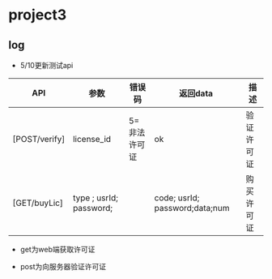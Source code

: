 # project3
## log
+ 5/10更新测试api

| API                           | 参数                                          | 错误码                            | 返回data                         | 描述     |
| ----------------------------- | --------------------------------------------- | --------------------------------- | -------------------------------- | -------- |
| [POST/verify]                 | license_id                                    | 5=非法许可证                       | ok                               | 验证许可证  |
| [GET/buyLic]                  |  type ; usrId; password;                      |                                   |  code; usrId; password;data;num              | 购买许可证  |

+ get为web端获取许可证

+ post为向服务器验证许可证
